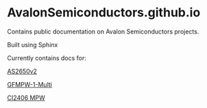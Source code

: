 # AvalonSemiconductors.github.io

Contains public documentation on Avalon Semiconductors projects.

Built using Sphinx

Currently contains docs for:

<a href="https://avalonsemiconductors.github.io/AS2650/index.html">AS2650v2</a>

<a href="https://avalonsemiconductors.github.io/GFMPW-1-MULTI/index.html">GFMPW-1-Multi</a>

<a href="https://avalonsemiconductors.github.io/CI2406/index.html">CI2406 MPW</a>
